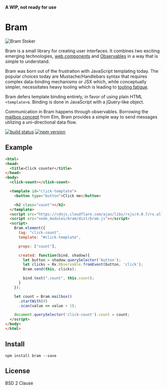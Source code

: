 **A WIP, not ready for use**

# Bram

![Bram Stoker](http://i.imgur.com/VaBL9oL.jpg)

Bram is a small library for creating user interfaces. It combines two exciting emerging technologies, [web components](http://webcomponents.org/) and [Observables](https://github.com/zenparsing/es-observable) in a way that is simple to understand.

Bram was born out of the frustration with JavaScript templating today. The popular choices today are Mustache/Handlebars syntax that requires complex data-binding mechanisms or JSX which, while conceptually simpler, necessitates heavy tooling which is leading to [tooling fatigue](https://medium.com/@ericclemmons/javascript-fatigue-48d4011b6fc4#.8xz2jmyu2).

Bram defers template binding entirely, in favor of using plain HTML `<template>`s. 
Binding is done in JavaScript with a jQuery-like object.

Communication in Bram happens through observables. Borrowing the [mailbox concept](http://elm-lang.org/blog/announce/0.15#introducing-mailboxes) from Elm, Bram provides a simple way to send messages utilizing a uni-directional data flow.

[![build status](https://img.shields.io/travis/matthewp/bram/master.svg?style=flat-square)](https://travis-ci.org/matthewp/bram)
[![npm version](https://img.shields.io/npm/v/bram.svg?style=flat-square)](https://www.npmjs.com/package/bram)

## Example

```html
<html>
<head>
  <title>Click counter</title>
</head>
<body>
  <click-count></click-count>

  <template id="click-template">
    <button type="button">Click me</button>

    <h2 class="count"></h2>
  </template>
  <script src="https://cdnjs.cloudflare.com/ajax/libs/rxjs/4.0.7/rx.all.js"></script>
  <script src="node_modules/bram/dist/bram.js"></script>
  <script>
    Bram.element({
      tag: "click-count",
      template: "#click-template",

      props: ["count"],

      created: function(bind, shadow){
        let button = shadow.querySelector('button');
        let clicks = Rx.Observable.fromEvent(button, 'click');
        Bram.send(this, clicks);

        bind.text(".count", this.count);
      }
    });

    let count = Bram.mailbox()
      .startWith(0)
      .scan(value => value + 1);

    document.querySelector('click-count').count = count;
  </script>
</body>
</html>
```

## Install

```shell
npm install bram --save
```

## License

BSD 2 Clause
